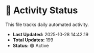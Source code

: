 # 🤖 Activity Status

This file tracks daily automated activity.

- **Last Updated:** 2025-10-28 14:42:19
- **Total Updates:** 199
- **Status:** 🟢 Active
